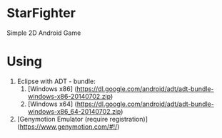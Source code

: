 # StarFighter
Simple 2D Android Game

# Using
1. Eclipse with ADT - bundle:
	1. [Windows x86] (https://dl.google.com/android/adt/adt-bundle-windows-x86-20140702.zip)
  	2. [Windows x64] (https://dl.google.com/android/adt/adt-bundle-windows-x86_64-20140702.zip) 
2. [Genymotion Emulator (require registration)] (https://www.genymotion.com/#!/)
